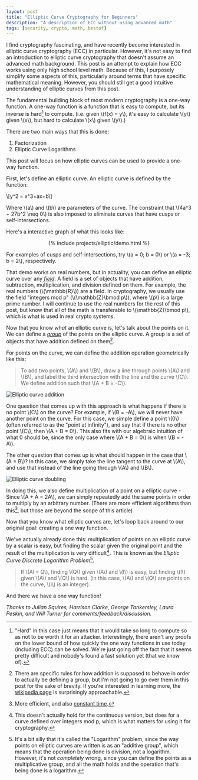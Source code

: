```yaml
---
layout: post
title: "Elliptic Curve Cryptography for Beginners"
description: "A description of ECC without using advanced math"
tags: [security, crypto, math, bestof]
---
```


I find cryptography fascinating, and have recently become interested in elliptic curve cryptography (ECC) in particular. However, it's not easy to find an introduction to elliptic curve cryptography that doesn't assume an advanced math background. This post is an attempt to explain how ECC works using only high school level math. Because of this, I purposely simplify some aspects of this, particularly around terms that have specific mathematical meaning. However, you should still get a good intuitive understanding of elliptic curves from this post.

The fundamental building block of most modern cryptography is a one-way function. A one-way function is a function that is easy to compute, but its inverse is hard[^1] to compute. (i.e. given \\(f(x) = y\\), it's easy to calculate \\(y\\) given \\(x\\), but hard to calculate \\(x\\) given \\(y\\).)

There are two main ways that this is done:

1. Factorization
2. Elliptic Curve Logarithms

This post will focus on how elliptic curves can be used to provide a one-way function.

First, let's define an elliptic curve. An elliptic curve is defined by the function:

\\[y^2 = x^3+ax+b\\]

Where \\(a\\) and \\(b\\) are parameters of the curve. The constraint that \\(4a^3 + 27b^2 \neq 0\\) is also imposed to eliminate curves that have cusps or self-intersections.

Here's a interactive graph of what this looks like:

<center>
{% include projects/elliptic/demo.html %}
</center>

For examples of cusps and self-intersections, try \\(a = 0; b = 0\\) or \\(a = -3; b = 2\\), respectively.

That demo works on real numbers, but in actuality, you can define an elliptic curve over any [_field_](https://en.wikipedia.org/wiki/Field_(mathematics)). A field is a set of objects that have addition, subtraction, multiplication, and division defined on them. For example, the real numbers (\\(\mathbb{R}\\)) are a field. In cryptography, we usually use the field "integers mod p" (\\(\mathbb{Z}\bmod p\\)), where \\(p\\) is a large prime number. I will continue to use the real numbers for the rest of this post, but know that all of the math is transferable to \\(\mathbb{Z}\bmod p\\), which is what is used in real crypto systems.

Now that you know _what_ an elliptic curve is, let's talk about the points on it. We can define a [_group_](https://en.wikipedia.org/wiki/Group_(mathematics)) of the points on the elliptic curve. A group is a set of objects that have addition defined on them[^2].

For points on the curve, we can define the addition operation geometrically like this:

> To add two points, \\(A\\) and \\(B\\), draw a line through points \\(A\\) and \\(B\\), and label the third intersection with the line and the curve \\(C\\). We define addition such that \\(A + B = -C\\).

<img src="../assets/elliptic/elliptic_add.png" alt="Elliptic curve addition">

One question that comes up with this approach is what happens if there is no point \\(C\\) on the curve? For example, if \\(B = -A\\), we will never have another point on the curve. For this case, we simple define a point \\(0\\) (often referred to as the "point at infinity"), and say that if there is no other point \\(C\\), then \\(A + B = 0\\). This also fits with our algebraic intuition of what 0 should be, since the only case where \\(A + B = 0\\) is when \\(B = -A\\).

The other question that comes up is what should happen in the case that \\(A = B\\)? In this case, we simply take the line tangent to the curve at \\(A\\), and use that instead of the line going through \\(A\\) and \\(B\\).

<img src="../assets/elliptic/elliptic_double.png" alt="Elliptic curve doubling">

In doing this, we also define multiplication of a point on a elliptic curve - Since \\(A + A = 2A\\), we can simply repeatedly add the same points in order to multiply by an arbitrary number. (There are more efficient algorithms than this[^3], but those are beyond the scope of this article)

Now that you know what elliptic curves are, let's loop back around to our original goal: creating a one way function.

We've actually already done this: multiplication of points on an elliptic curve by a scalar is easy, but finding the scalar given the original point and the result of the multiplication is very difficult[^4]. This is known as the _Elliptic Curve Discrete Logarithm Problem_[^5].

> If \\(Al = Q\\), finding \\(Q\\) given \\(A\\) and \\(l\\) is easy, but finding \\(l\\) given \\(A\\) and \\(Q\\) is hard. (in this case, \\(A\\) and \\(Q\\) are points on the curve, \\(l\\) is an integer).

And there we have a one way function!





*Thanks to Julian Squires, Harrison Clarke, George Tankersley, Laura Peskin, and Will Turner for comments/feedback/discussion.*

[^1]: "Hard" in this case just means that it would take so long to compute so as not to be worth it for an attacker. Interestingly, there aren't any proofs on the lower bound of how quickly the one way functions in use today (including ECC) can be solved. We're just going off the fact that it seems pretty difficult and nobody's found a fast solution yet (that we know of).

[^2]: There are specific rules for how addition is supposed to behave in order to actually be defining a group, but I'm not going to go over them in this post for the sake of brevity. If you're interested in learning more, the [wikipedia page](https://en.wikipedia.org/wiki/Group_(mathematics)) is surprisingly approachable.

[^3]: More efficient, and also [constant time](https://en.wikipedia.org/wiki/Timing_attack).

[^4]: This doesn't actually hold for the continuous version, but does for a curve defined over integers mod p, which is what matters for using it for cryptography.

[^5]: It's a bit silly that it's called the "Logarithm" problem, since the way points on elliptic curves are written is as an "additive group", which means that the operation being done is division, not a logarithm. However, it's not _completely_ wrong, since you can define the points as a multiplicative group, and all the math holds and the operation that's being done is a logarithm.
